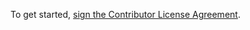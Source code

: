 To get started, <a href="https://www.clahub.com/agreements/Civcraft/Expensive-Beacon">sign the Contributor License Agreement</a>.
